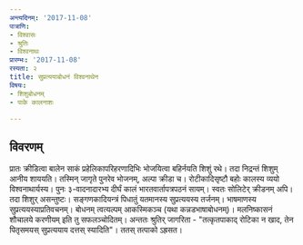 ```yaml
---
अन्त्यदिनम्: '2017-11-08'
पात्राणि:
- विश्वासः
- श्रुतिः
- विश्वनाथः
प्रारम्भः: '2017-11-08'
रस्यता: २
title: सुप्रत्ययाबोधनं विश्वनाथेन
विषयः:
- शिशुबोधनम्
- पाके कालनाशः

---
```


## विवरणम्
प्रातः क्रीडित्वा बालेन साकं प्रहेलिकापरिहरणादिभिः‌ भोजयित्वा बहिर्नयति शिशुं रथे। तदा निद्रन्तं‌ शिशुम् आनीय शाययति। तस्मिन् जागृते पुनरेव भोजनम्, अल्पा क्रीडा च। रोटीकादिसृष्टौ बहोः कालस्य व्ययो विश्वनाथार्यस्य। पुनः ३-वादनादारभ्य दीर्घं कालं भारतवार्तापत्रपठनं सायम्। स्वतः सोलिटेर् क्रीडनम् अपि। तदा शिशुर् असन्तुष्टः। सङ्गणकादियन्त्रं पिधातुं यतमानस्य सुप्रत्ययस्य तर्जनम्। भाषमाणस्य सुप्रत्ययस्याप्रतिवचनम्। बोधनम् त्वत्यल्पम् आकस्मिकञ्च (यथा कन्नडभाषाबोधनम्)। मलनिष्कासनं‌ शौचालये करणीयम् इति तु सफलञ्चोदितम्। अन्ततः‌ श्रुतिर् जागरिता - "तत्कृतपाकाद् रोटिका न खाद, तेन पितृसमयस् सुप्रत्ययाय दत्तस् स्यादिति"। ततस् तत्पाको ऽह्रसत।

